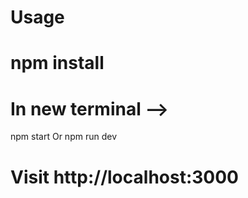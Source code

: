 # Usage
npm install
=====================
# In new terminal -->

 npm start
 Or
 npm run dev 
# Visit http://localhost:3000
